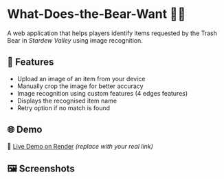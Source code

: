 # What-Does-the-Bear-Want 🐻🌽  
A web application that helps players identify items requested by the Trash Bear in *Stardew Valley* using image recognition.

## 🎯 Features

- Upload an image of an item from your device
- Manually crop the image for better accuracy
- Image recognition using custom features (4 edges features)
- Displays the recognised item name
- Retry option if no match is found

## 🌐 Demo

🚀 [Live Demo on Render](https://svbear.onrender.com/) *(replace with your real link)*

## 🖼️ Screenshots




